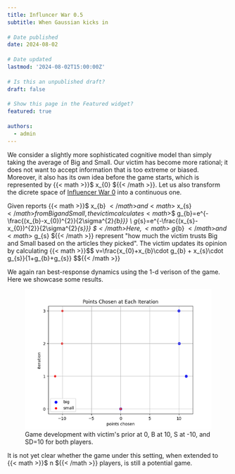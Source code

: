 ```yaml
---
title: Influncer War 0.5
subtitle: When Gaussian kicks in

# Date published
date: 2024-08-02

# Date updated
lastmod: '2024-08-02T15:00:00Z'

# Is this an unpublished draft?
draft: false

# Show this page in the Featured widget?
featured: true

authors:
  - admin
---
```


We consider a slightly more sophisticated cognitive model than simply taking the average of Big and Small. Our victim has become more rational; it does not want to accept information that is too extreme or biased. Moreover, it also has its own idea before the game starts, which is represented by {{< math >}}$ x_{0} ${{< /math >}}. Let us also transform the dicrete space of [Influencer War 0](https://yan-cheng-1113.github.io/yan-cheng-1113-github.io/post/inf_war_0/) into a continuous one.

Given reports {{< math >}}$ x_{b} ${{< /math >}} and {{< math >}}$ x_{s} ${{< /math >}} from Big and Small, the victim calculates {{< math >}}$$ g_{b}=e^{-\frac{(x_{b}-x_{0})^{2}}{2\sigma^{2}_{b}}} \\ g_{s}=e^{-\frac{(x_{s}-x_{0})^{2}}{2\sigma^{2}_{s}}} $${{< /math >}} Here, {{< math >}}$ g_{b} ${{< /math >}} and {{< math >}}$ g_{s} ${{< /math >}} represent "how much the victim trusts Big and Small based on the articles they picked". The victim updates its opinion by calculating {{< math >}}$$ v=\frac{x_{0}+x_{b}\cdot g_{b} + x_{s}\cdot g_{s}}{1+g_{b}+g_{s}} $${{< /math >}}


We again ran best-response dynamics using the 1-d verison of the game. Here we showcase some results.
<figure>
  <img src="sd_10.png" alt="sd_10"/>
  <figcaption>Game development with victim's prior at 0, B at 10, S at -10, and SD=10 for both players.</figcaption>
</figure>

It is not yet clear whether the game under this setting, when extended to {{< math >}}$ n ${{< /math >}} players, is still a potential game. 
